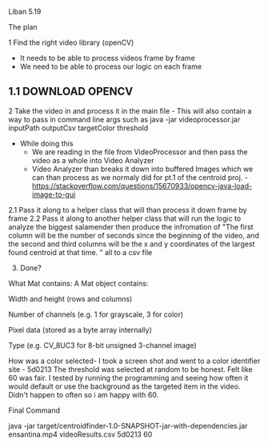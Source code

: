 Liban 5.19

The plan

1 Find the right video library (openCV)
-   It needs to be able to process videos frame by frame
-   We need to be able to process our logic on each frame

1.1 DOWNLOAD OPENCV 
- 

2 Take the video in and process it in the main file - This will also contain a way to pass in command line args such as java -jar videoprocessor.jar inputPath outputCsv targetColor threshold 

-   While doing this
    -   We are reading in the file from VideoProcessor and then pass the video as a whole into Video Analyzer
    -   Video Analyzer than breaks it down into buffered Images which we can than process as we normaly did for pt.1 of the centroid proj. 
        -https://stackoverflow.com/questions/15670933/opencv-java-load-image-to-gui 
        
2.1 Pass it along to a helper class that will than process it down frame by frame
2.2 Pass it along to another helper class that will run the logic to analyze the biggest salamender then produce the infromation of "The first column will be the number of seconds since the beginning of the video, and the second and third columns will be the x and y coordinates of the largest found centroid at that time. " all to a csv file

3. Done? 


What Mat contains:
A Mat object contains:

Width and height (rows and columns)

Number of channels (e.g. 1 for grayscale, 3 for color)

Pixel data (stored as a byte array internally)

Type (e.g. CV_8UC3 for 8-bit unsigned 3-channel image)


How was a color selected- I took a screen shot and went to a color identifier site - 5d0213 
The threshold was selected at random to be honest. Felt like 60 was fair. I tested by running the programming and seeing how often it would default or use the background as the targeted item in the video. Didn't happen to often so i am happy with 60. 

Final Command

java -jar target/centroidfinder-1.0-SNAPSHOT-jar-with-dependencies.jar ensantina.mp4 videoResults.csv 5d0213 60
